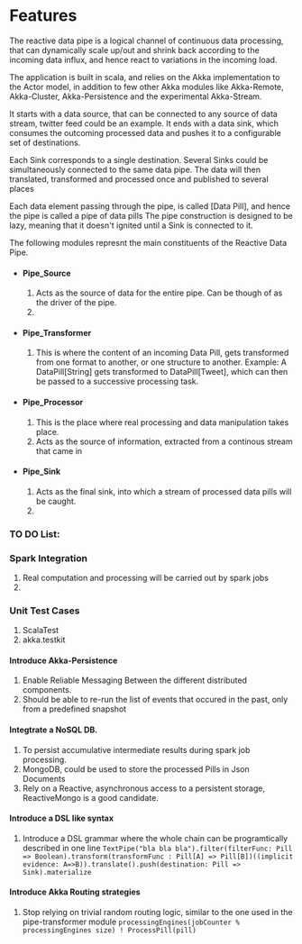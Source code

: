 # Features
The reactive data pipe is a logical channel of continuous data processing, that can dynamically scale up/out and shrink back 
according to the incoming data influx, and hence react to variations in the incoming load.

The application is built in scala, and relies on the Akka implementation to the Actor model, in addition to few other Akka modules like Akka-Remote, Akka-Cluster, Akka-Persistence and the experimental Akka-Stream. 

It starts with a data source, that can be connected to any source of data stream, twitter feed could be an example. It ends with a data sink, which consumes the outcoming processed data and pushes it to a configurable set of destinations.

Each Sink corresponds to a single destination. Several Sinks could be simultaneously connected to the same data pipe. The data will then translated, transformed and processed once and published to several places

Each data element passing through the pipe, is called [Data Pill], and hence the pipe is called a pipe of data pills
The pipe construction is designed to be lazy, meaning that it doesn't ignited until a Sink is connected to it.

The following modules represnt the main constituents of the Reactive Data Pipe.
* #### Pipe_Source
  1. Acts as the source of data for the entire pipe. Can be though of as the driver of the pipe.
  2.

* #### Pipe_Transformer 
  1. This is where the content of an incoming Data Pill, gets transformed from one format to another, or one structure to      another. Example: A DataPill[String] gets transformed to DataPill[Tweet], which can then be passed to a successive processing task.
  
* #### Pipe_Processor
  1. This is the place where real processing and data manipulation takes place. 
  2. Acts as the source of information, extracted from a continous stream that came in

* #### Pipe_Sink
  1. Acts as the final sink, into which a stream of processed data pills will be caught.
  2. 

### TO DO List:

### Spark Integration
1. Real computation and processing will be carried out by spark jobs 
2. 

### Unit Test Cases
1. ScalaTest
2. akka.testkit

#### Introduce Akka-Persistence
1. Enable Reliable Messaging Between the different distributed components.
2. Should be able to re-run the list of events that occured in the past, only from a predefined snapshot 

#### Integtrate a NoSQL DB.
1. To persist accumulative intermediate results during spark job processing.
2. MongoDB, could be used to store the processed Pills in Json Documents
3. Rely on a Reactive, asynchronous access to a persistent storage, ReactiveMongo is a good candidate.

#### Introduce a DSL like syntax
1. Introduce a DSL grammar where the whole chain can be programtically described in one line ``` TextPipe("bla bla bla").filter(filterFunc: Pill => Boolean).transform(transformFunc : Pill[A] => Pill[B])((implicit evidence: A=>B)).translate().push(destination: Pill => Sink).materialize ``` 

#### Introduce Akka Routing strategies
1. Stop relying on trivial random routing logic, similar to the one used in the pipe-transformer module ```processingEngines(jobCounter % processingEngines size) ! ProcessPill(pill) ``` 
